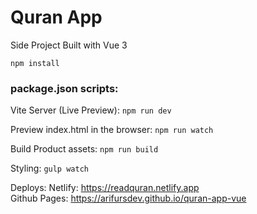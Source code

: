# Quran App
Side Project Built with Vue 3

`npm install`<br>

### package.json scripts: <br>

Vite Server (Live Preview):
`npm run dev`<br>

Preview index.html in the browser: `npm run watch`<br>

Build Product assets: `npm run build`<br>

Styling: `gulp watch`

Deploys:
Netlify: https://readquran.netlify.app <br>
Github Pages: https://arifursdev.github.io/quran-app-vue
